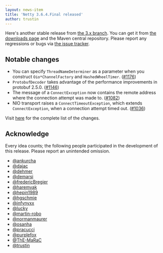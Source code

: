 ```yaml
---
layout: news-item
title: 'Netty 3.6.4.Final released'
author: trustin
---
```


Here&#39;s another stable release from [the 3.x branch](https://github.com/netty/netty/tree/3).  You can get it from [the downloads page](http://netty.io/downloads.html) and the Maven central repository.  Please report any regressions or bugs via [the issue tracker](https://github.com/netty/netty/issues).

## Notable changes

* You can specify `ThreadNameDeterminer` as a parameter when you construct `Oio*ChannelFactory` and `HashedWheelTimer`. ([#1176](https://github.com/netty/netty/pull/1176))
* `ProtobufDecoder` takes advantage of the performance improvements in protobuf 2.5.0. ([#1146](https://github.com/netty/netty/pull/1146))
* The message of a `ConnectException` now contains the remote address where the connection attempt was made to. ([#1082](https://github.com/netty/netty/issues/1082))
* NIO transport raises a `ConnectTimeoutException`, which extends `ConnectException`, when a connection attempt timed out. ([#1036](https://github.com/netty/netty/issues/1036))

Visit [here](https://github.com/netty/netty/issues?q=milestone%3A3.6.4.Final) for the complete list of the changes.

## Acknowledge

Every idea counts; the following people participated in the development of this release. Please report an unintended omission.

* [@ankurcha](https://github.com/ankurcha)
* [@dajac](https://github.com/dajac)
* [@dehmer](https://github.com/dehmer)
* [@demarsi](https://github.com/demarsi)
* [@fredericBregier](https://github.com/fredericBregier)
* [@haremyak](https://github.com/haremyak)
* [@hepin1989](https://github.com/hepin1989)
* [@hgschmie](https://github.com/hgschmie)
* [@infynyxx](https://github.com/infynyxx)
* [@lucky](https://github.com/lucky)
* [@martin-robo](https://github.com/martin-robo)
* [@normanmaurer](https://github.com/normanmaurer)
* [@osanha](https://github.com/osanha)
* [@pracucci](https://github.com/pracucci)
* [@purplefox](https://github.com/purplefox)
* [@ThE-MaRaC](https://github.com/ThE-MaRaC)
* [@trustin](https://github.com/trustin)

